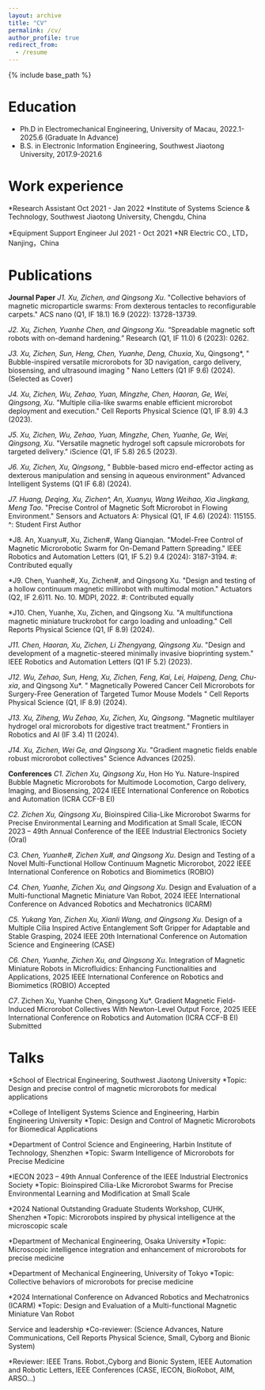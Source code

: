 ```yaml
---
layout: archive
title: "CV"
permalink: /cv/
author_profile: true
redirect_from:
  - /resume
---
```


{% include base_path %}

Education
======
* Ph.D in Electromechanical Engineering, University of Macau, 2022.1-2025.6 (Graduate In Advance)
* B.S. in Electronic Information Engineering, Southwest Jiaotong University, 2017.9-2021.6

Work experience
======
*Research Assistant   Oct 2021 - Jan 2022
*Institute of Systems Science & Technology, Southwest Jiaotong University, Chengdu, China

*Equipment Support Engineer  Jul 2021 - Oct 2021
*NR Electric CO., LTD，   Nanjing，China
	

Publications
======
**Journal Paper**
*J1. Xu, Zichen, and Qingsong Xu*. "Collective behaviors of magnetic microparticle swarms: From dexterous tentacles to reconfigurable carpets." ACS nano (Q1, IF 18.1) 16.9 (2022): 13728-13739. 

*J2. Xu, Zichen, Yuanhe Chen, and Qingsong Xu*. “Spreadable magnetic soft robots with on-demand hardening.” Research (Q1, IF 11.0) 6 (2023): 0262. 

*J3. Xu, Zichen, Sun, Heng, Chen, Yuanhe, Deng, Chuxia*, Xu, Qingsong*, " Bubble-inspired versatile microrobots for 3D navigation, cargo delivery, biosensing, and ultrasound imaging " Nano Letters (Q1 IF 9.6) (2024). (Selected as Cover)

*J4. Xu, Zichen, Wu, Zehao, Yuan, Mingzhe, Chen, Haoran, Ge, Wei, Qingsong, Xu*. "Multiple cilia-like swarms enable efficient microrobot deployment and execution." Cell Reports Physical Science (Q1, IF 8.9) 4.3 (2023).

*J5. Xu, Zichen, Wu, Zehao, Yuan, Mingzhe, Chen, Yuanhe, Ge, Wei, Qingsong, Xu*. "Versatile magnetic hydrogel soft capsule microrobots for targeted delivery." iScience (Q1, IF 5.8) 26.5 (2023). 

*J6. Xu, Zichen, Xu, Qingsong*, " Bubble-based micro end-effector acting as dexterous manipulation and sensing in aqueous environment" Advanced Intelligent Systems (Q1 IF 6.8) (2024).

*J7. Huang, Deqing, Xu, Zichen^, An, Xuanyu, Wang Weihao, Xia Jingkang, Meng Tao*. "Precise Control of Magnetic Soft Microrobot in Flowing Environment." Sensors and Actuators A: Physical (Q1, IF 4.6) (2024): 115155. ^: Student First Author

*J8. An, Xuanyu#, Xu, Zichen#, Wang Qianqian. "Model-Free Control of Magnetic Microrobotic Swarm for On-Demand Pattern Spreading." IEEE Robotics and Automation Letters (Q1, IF 5.2) 9.4 (2024): 3187-3194. #: Contributed equally

*J9. Chen, Yuanhe#, Xu, Zichen#, and Qingsong Xu. "Design and testing of a hollow continuum magnetic millirobot with multimodal motion." Actuators (Q2, IF 2.6)11. No. 10. MDPI, 2022. #: Contributed equally

*J10. Chen, Yuanhe, Xu, Zichen, and Qingsong Xu. "A multifunctiona magnetic miniature truckrobot for cargo loading and unloading." Cell Reports Physical Science (Q1, IF 8.9) (2024).

*J11. Chen, Haoran, Xu, Zichen, Li Zhengyang, Qingsong Xu*. "Design and development of a magnetic-steered minimally invasive bioprinting system." IEEE Robotics and Automation Letters (Q1 IF 5.2) (2023).

*J12. Wu, Zehao, Sun, Heng, Xu, Zichen, Feng, Kai, Lei, Haipeng, Deng, Chu-xia*, and Qingsong Xu*. " Magnetically Powered Cancer Cell Microrobots for Surgery-Free Generation of Targeted Tumor Mouse Models " Cell Reports Physical Science (Q1, IF 8.9) (2024).

*J13. Xu, Ziheng, Wu Zehao, Xu, Zichen, Xu, Qingsong*. "Magnetic multilayer hydrogel oral microrobots for digestive tract treatment." Frontiers in Robotics and AI (IF 3.4) 11 (2024).

*J14. Xu, Zichen, Wei Ge, and Qingsong Xu*. "Gradient magnetic fields enable robust microrobot collectives" Science Advances (2025).


**Conferences**
*C1. Zichen Xu, Qingsong Xu*, Hon Ho Yu. Nature-Inspired Bubble Magnetic Microrobots for Multimode Locomotion, Cargo delivery, Imaging, and Biosensing, 2024 IEEE International Conference on Robotics and Automation (ICRA CCF-B EI)

*C2. Zichen Xu, Qingsong Xu*, Bioinspired Cilia-Like Microrobot Swarms for Precise Environmental Learning and Modification at Small Scale, IECON 2023 – 49th Annual Conference of the IEEE Industrial Electronics Society (Oral)

*C3. Chen, Yuanhe#, Zichen Xu#, and Qingsong Xu*. Design and Testing of a Novel Multi-Functional Hollow Continuum Magnetic Microrobot, 2022 IEEE International Conference on Robotics and Biomimetics (ROBIO)

*C4. Chen, Yuanhe, Zichen Xu, and Qingsong Xu*. Design and Evaluation of a Multi-functional Magnetic Miniature Van Robot, 2024 IEEE International Conference on Advanced Robotics and Mechatronics (ICARM)

*C5. Yukang Yan, Zichen Xu, Xianli Wang, and Qingsong Xu*. Design of a Multiple Cilia Inspired Active Entanglement Soft Gripper for Adaptable and Stable Grasping, 2024 IEEE 20th International Conference on Automation Science and Engineering (CASE) 

*C6. Chen, Yuanhe, Zichen Xu, and Qingsong Xu*. Integration of Magnetic Miniature Robots in Microfluidics: Enhancing Functionalities and Applications, 2025 IEEE International Conference on Robotics and Biomimetics (ROBIO) Accepted

*C7*. Zichen Xu, Yuanhe Chen, Qingsong Xu*. Gradient Magnetic Field-Induced Microrobot Collectives With Newton-Level Output Force, 2025 IEEE International Conference on Robotics and Automation (ICRA CCF-B EI) Submitted

  
Talks
======
*School of Electrical Engineering, Southwest Jiaotong University
*Topic: Design and precise control of magnetic microrobots for medical applications 

*College of Intelligent Systems Science and Engineering, Harbin Engineering University
*Topic: Design and Control of Magnetic Microrobots for Biomedical Applications 

*Department of Control Science and Engineering, Harbin Institute of Technology, Shenzhen
*Topic: Swarm Intelligence of Microrobots for Precise Medicine

*IECON 2023 – 49th Annual Conference of the IEEE Industrial Electronics Society
*Topic: Bioinspired Cilia-Like Microrobot Swarms for Precise Environmental Learning and Modification at Small Scale

*2024 National Outstanding Graduate Students Workshop, CUHK, Shenzhen
*Topic: Microrobots inspired by physical intelligence at the microscopic scale 

*Department of Mechanical Engineering, Osaka University 
*Topic: Microscopic intelligence integration and enhancement of microrobots for precise medicine

*Department of Mechanical Engineering, University of Tokyo
*Topic: Collective behaviors of microrobots for precise medicine

*2024 International Conference on Advanced Robotics and Mechatronics (ICARM)
*Topic: Design and Evaluation of a Multi-functional Magnetic Miniature Van Robot


Service and leadership
*Co-reviewer: (Science Advances, Nature Communications, Cell Reports Physical Science, Small, Cyborg and Bionic System)

*Reviewer: IEEE Trans. Robot.,Cyborg and Bionic System, IEEE Automation and Robotic Letters, IEEE Conferences (CASE, IECON, BioRobot, AIM, ARSO…)
